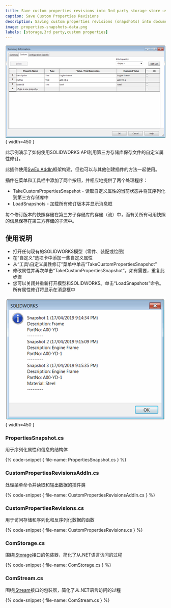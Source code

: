 ```yaml
---
title: Save custom properties revisions into 3rd party storage store using SOLIDWORKS API
caption: Save Custom Properties Revisions
description: Saving custom properties revisions (snapshots) into document 3rd party storage store using SOLIDWORKS API
image: properties-snapshots-data.png
labels: [storage,3rd party,custom properties]
---
```

![自定义属性](custom-properties.png){ width=450 }

此示例演示了如何使用SOLIDWORKS API利用第三方存储库保存文件的自定义属性修订。

此插件使用[SwEx.AddIn](/labs/solidworks/swex/add-in/)框架构建，但也可以与其他创建插件的方法一起使用。

插件在菜单和工具栏中添加了两个按钮，并相应地提供了两个处理程序：

* TakeCustomPropertiesSnapshot - 读取自定义属性的当前状态并将其序列化到第三方存储库中
* LoadSnapshots - 加载所有修订版本并显示消息框

每个修订版本的快照存储在第三方子存储库的存储（流）中，而有关所有可用快照的信息保存在第三方存储的子流中。

## 使用说明

* 打开任何现有的SOLIDWORKS模型（零件、装配或绘图）
* 在“自定义”选项卡中添加一些自定义属性
* 从“工具\自定义属性修订”菜单中单击“TakeCustomPropertiesSnapshot”
* 修改属性并再次单击“TakeCustomPropertiesSnapshot”。如有需要，重复此步骤
* 您可以关闭并重新打开模型和SOLIDWORKS。单击“LoadSnapshots”命令。所有属性修订将显示在消息框中

![所有属性修订显示在消息框中](properties-snapshots-data.png){ width=450 }

### PropertiesSnapshot.cs

用于序列化属性和信息的结构体

{% code-snippet { file-name: PropertiesSnapshot.cs } %}

### CustomPropertiesRevisionsAddIn.cs

处理菜单命令并读取和输出数据的插件类

{% code-snippet { file-name: CustomPropertiesRevisionsAddIn.cs } %}

### CustomPropertiesRevisions.cs

用于访问存储和序列化和反序列化数据的函数

{% code-snippet { file-name: CustomPropertiesRevisions.cs } %}

### ComStorage.cs

围绕[IStorage](https://docs.microsoft.com/en-us/windows/desktop/api/objidl/nn-objidl-istorage)接口的包装器，简化了从.NET语言访问的过程

{% code-snippet { file-name: ComStorage.cs } %}

### ComStream.cs

围绕[IStream](https://docs.microsoft.com/en-us/windows/desktop/api/objidl/nn-objidl-istream)接口的包装器，简化了从.NET语言访问的过程

{% code-snippet { file-name: ComStream.cs } %}
